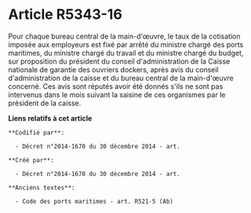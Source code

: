 # Article R5343-16

Pour chaque bureau central de la main-d'œuvre, le taux de la cotisation imposée aux employeurs est fixé par arrêté du
ministre chargé des ports maritimes, du ministre chargé du travail et du ministre chargé du budget, sur proposition du
président du conseil d'administration de la Caisse nationale de garantie des ouvriers dockers, après avis du conseil
d'administration de la caisse et du bureau central de la main-d'œuvre concerné. Ces avis sont réputés avoir été donnés s'ils
ne sont pas intervenus dans le mois suivant la saisine de ces organismes par le président de la caisse.

**Liens relatifs à cet article**

	**Codifié par**:

	  - Décret n°2014-1670 du 30 décembre 2014 - art.

	**Créé par**:

	  - Décret n°2014-1670 du 30 décembre 2014 - art.

	**Anciens textes**:

	  - Code des ports maritimes - art. R521-5 (Ab)
